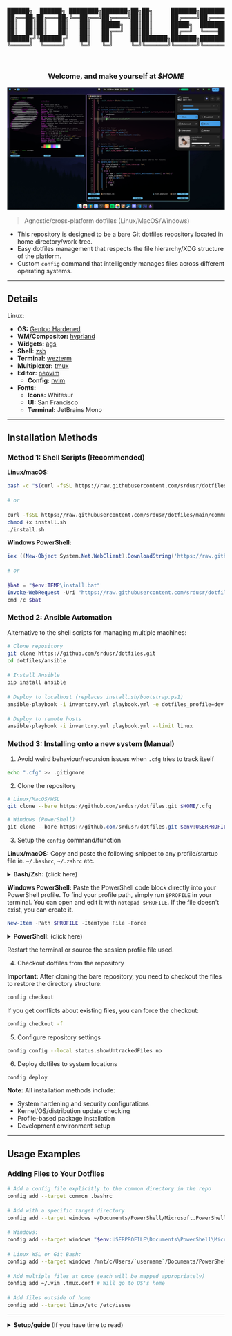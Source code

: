 <pre>
<p align="center">
██████╗  ██████╗ ████████╗███████╗██╗██╗     ███████╗███████╗
██╔══██╗██╔═══██╗╚══██╔══╝██╔════╝██║██║     ██╔════╝██╔════╝
██║  ██║██║   ██║   ██║   █████╗  ██║██║     █████╗  ███████╗
██║  ██║██║   ██║   ██║   ██╔══╝  ██║██║     ██╔══╝  ╚════██║
██████╔╝╚██████╔╝   ██║   ██║     ██║███████╗███████╗███████║
╚═════╝  ╚═════╝    ╚═╝   ╚═╝     ╚═╝╚══════╝╚══════╝╚══════╝
</p>
</pre>

<h3 align="center">
Welcome, and make yourself at <b><i>$HOME</i></b>
</h3>

![1](common/assets/desktop.jpg)

> Agnostic/cross-platform dotfiles (Linux/MacOS/Windows)


- This repository is designed to be a bare Git dotfiles repository located in home directory/work-tree.
- Easy dotfiles management that respects the file hierarchy/XDG structure of the platform.
- Custom `config` command that intelligently manages files across different operating systems.

---

## Details

Linux:
- **OS:** [Gentoo Hardened](https://www.gentoo.org)
- **WM/Compositor:** [hyprland](https://hyprland.org)
- **Widgets:** [ags](https://aylur.github.io/ags)
- **Shell:** [zsh](https://zsh.org)
- **Terminal:** [wezterm](https://https://wezfurlong.org/wezterm)
- **Multiplexer:** [tmux](https://github.com/tmux/tmux/wiki)
- **Editor:** [neovim](https://neovim.io)
  - **Config:** [nvim](https://github.com/srdusr/nvim)
- **Fonts:**
  - **Icons:** Whitesur
  - **UI:** San Francisco
  - **Terminal:** JetBrains Mono

---

## Installation Methods

### Method 1: Shell Scripts (Recommended)

**Linux/macOS:**
```sh
bash -c "$(curl -fsSL https://raw.githubusercontent.com/srdusr/dotfiles/main/common/install.sh)"

# or

curl -fsSL https://raw.githubusercontent.com/srdusr/dotfiles/main/common/install.sh -o install.sh
chmod +x install.sh
./install.sh
```

**Windows PowerShell:**
```powershell
iex ((New-Object System.Net.WebClient).DownloadString('https://raw.githubusercontent.com/srdusr/dotfiles/main/windows/Documents/PowerShell/bootstrap.ps1'))

# or

$bat = "$env:TEMP\install.bat"
Invoke-WebRequest -Uri "https://raw.githubusercontent.com/srdusr/dotfiles/main/windows/install.bat" -OutFile $bat
cmd /c $bat
```

### Method 2: Ansible Automation

Alternative to the shell scripts for managing multiple machines:

```bash
# Clone repository
git clone https://github.com/srdusr/dotfiles.git
cd dotfiles/ansible

# Install Ansible
pip install ansible

# Deploy to localhost (replaces install.sh/bootstrap.ps1)
ansible-playbook -i inventory.yml playbook.yml -e dotfiles_profile=dev

# Deploy to remote hosts
ansible-playbook -i inventory.yml playbook.yml --limit linux
```

### Method 3: Installing onto a new system (Manual)

1. Avoid weird behaviour/recursion issues when `.cfg` tries to track itself

```bash
echo ".cfg" >> .gitignore
```

2. Clone the repository

```bash
# Linux/MacOS/WSL
git clone --bare https://github.com/srdusr/dotfiles.git $HOME/.cfg
```

```ps1
# Windows (PowerShell)
git clone --bare https://github.com/srdusr/dotfiles.git $env:USERPROFILE/.cfg
```

<a name="config-example"></a>

3. Setup the `config` command/function

**Linux/macOS:**
Copy and paste the following snippet to any profile/startup file ie. `~/.bashrc`, `~/.zshrc` etc.

<details>
  <summary><b>Bash/Zsh:</b> (click here)</summary>

```bash
# Dotfiles Management System
if [[ -d "$HOME/.cfg" && -d "$HOME/.cfg/refs" ]]; then
    # Core git wrapper - .cfg is bare repo, work-tree points to .cfg itself
    _config() {
        git --git-dir="$HOME/.cfg" --work-tree="$HOME/.cfg" "$@"
    }

    # Detect OS
    case "$(uname -s)" in
        Linux)   CFG_OS="linux" ;;
        Darwin)  CFG_OS="macos" ;;
        MINGW*|MSYS*|CYGWIN*) CFG_OS="windows" ;;
        *)       CFG_OS="other" ;;
    esac

    # Map system path to repository path
    _repo_path() {
        local f="$1"

        # If it's an absolute path that's not in HOME, handle it specially
        if [[ "$f" == /* && "$f" != "$HOME/"* ]]; then
            echo "$CFG_OS/${f#/}"
            return
        fi

        # Check for paths that should go to the repository root
        case "$f" in
            common/*|linux/*|macos/*|windows/*|profile/*|README.md)
                echo "$f"
                return
                ;;
            "$HOME/"*)
                f="${f#$HOME/}"
                ;;
        esac

        # Default: put under OS-specific home
        echo "$CFG_OS/home/$f"
    }

    _sys_path() {
        local repo_path="$1"
        local os_path_pattern="$CFG_OS/"

        # Handle OS-specific files that are not in the home subdirectory
        if [[ "$repo_path" == "$os_path_pattern"* && "$repo_path" != */home/* ]]; then
            echo "/${repo_path#$os_path_pattern}"
            return
        fi

        case "$repo_path" in
            common/scripts/*)
                echo "$HOME/.scripts/${repo_path#common/scripts/}"
                ;;
            common/config/*)
                case "$CFG_OS" in
                    linux)
                        local base="${XDG_CONFIG_HOME:-$HOME/.config}"
                        echo "$base/${repo_path#common/config/}"
                        ;;
                    macos)
                        echo "$HOME/Library/Application Support/${repo_path#common/config/}"
                        ;;
                    windows)
                        # Windows Bash (Git Bash, MSYS, WSL) respects LOCALAPPDATA
                        echo "$LOCALAPPDATA\\${repo_path#common/config/}"
                        ;;
                    *)
                        echo "$HOME/.config/${repo_path#common/config/}"
                        ;;
                esac
                ;;
            common/assets/*|profile/*|README.md)
                echo "$HOME/.cfg/$repo_path"
                ;;
            common/*)
                echo "$HOME/.cfg/$repo_path"
                ;;
            */home/*)
                echo "$HOME/${repo_path#*/home/}"
                ;;
            *)
                echo "$HOME/.cfg/$repo_path"
                ;;
        esac
    }

    # Prompts for sudo if needed and runs the command
    _sudo_prompt() {
        if [[ $EUID -eq 0 ]]; then
            "$@"
        else
            if command -v sudo >/dev/null; then
                sudo "$@"
            elif command -v doas >/dev/null; then
                doas "$@"
            elif command -v pkexec >/dev/null; then
                pkexec "$@"
            else
                echo "Error: No privilege escalation tool found."
                return 1
            fi
        fi
    }

    # Main config command
    config() {
        local cmd="$1"; shift
        local target_dir=""

        # Parse optional --target flag for add
        if [[ "$cmd" == "add" ]]; then
            while [[ "$1" == --* ]]; do
                case "$1" in
                    --target|-t)
                        target_dir="$2"
                        shift 2
                        ;;
                    *)
                        echo "Unknown option: $1"
                        return 1
                        ;;
                esac
            done
        fi

        case "$cmd" in
            add)
                local file_path
                local git_opts=()
                local files=()

                # Parse arguments
                while [[ $# -gt 0 ]]; do
                    case "$1" in
                        --target|-t)
                            target_dir="$2"
                            shift 2
                            ;;
                        -*)  # Any other flags are git flags
                            git_opts+=("$1")
                            shift
                            ;;
                        *)   # Anything else is a file
                            files+=("$1")
                            shift
                            ;;
                    esac
                done

                # Process each file
                for file_path in "${files[@]}"; do
                    local repo_path
                    if [[ -n "$target_dir" ]]; then
                        local rel_path
                        if [[ "$file_path" == /* ]]; then
                            rel_path="$(basename "$file_path")"
                        else
                            rel_path="$file_path"
                        fi
                        repo_path="$target_dir/$rel_path"
                    else
                        repo_path="$(_repo_path "$file_path")"
                    fi

                    local full_repo_path="$HOME/.cfg/$repo_path"
                    mkdir -p "$(dirname "$full_repo_path")"
                    cp -a "$file_path" "$full_repo_path"

                    # Only git flags + repo_path go to git
                    _config add "${git_opts[@]}" "$repo_path"

                    echo "Added: $file_path -> $repo_path"
                done
                ;;

            rm)
                local rm_opts=""
                local file_path_list=()

                for arg in "$@"; do
                    if [[ "$arg" == "-"* ]]; then
                        rm_opts+=" $arg"
                    else
                        file_path_list+=("$arg")
                    fi
                done

                for file_path in "${file_path_list[@]}"; do
                    local repo_path="$(_repo_path "$file_path")"

                    if [[ "$rm_opts" == *"-r"* ]]; then
                        _config rm --cached -r "$repo_path"
                    else
                        _config rm --cached "$repo_path"
                    fi

                    eval "rm $rm_opts \"$file_path\""
                    echo "Removed: $file_path"
                done
                ;;

            sync)
                local direction="${1:-to-repo}"; shift
                _config ls-files | while read -r repo_file; do
                    local sys_file="$(_sys_path "$repo_file")"
                    local full_repo_path="$HOME/.cfg/$repo_file"

                    if [[ "$direction" == "to-repo" ]]; then
                        if [[ -e "$sys_file" && -n "$(diff "$full_repo_path" "$sys_file" 2>/dev/null || echo "diff")" ]]; then
                            cp -a "$sys_file" "$full_repo_path"
                            echo "Synced to repo: $sys_file"
                        fi
                    elif [[ "$direction" == "from-repo" ]]; then
                        if [[ -e "$full_repo_path" && -n "$(diff "$full_repo_path" "$sys_file" 2>/dev/null || echo "diff")" ]]; then
                            local dest_dir="$(dirname "$sys_file")"
                            if [[ "$sys_file" == /* && "$sys_file" != "$HOME/"* ]]; then
                                _sudo_prompt mkdir -p "$dest_dir"
                                _sudo_prompt cp -a "$full_repo_path" "$sys_file"
                            else
                                mkdir -p "$dest_dir"
                                cp -a "$full_repo_path" "$sys_file"
                            fi
                            echo "Synced from repo: $sys_file"
                        fi
                    fi
                done
                ;;

            status)
                # Check for missing files and auto-sync existing ones
                local auto_synced=()
                local missing_files=()

                while read -r repo_file; do
                    local sys_file="$(_sys_path "$repo_file")"
                    local full_repo_path="$HOME/.cfg/$repo_file"

                    if [[ ! -e "$full_repo_path" ]]; then
                        missing_files+=("$repo_file")
                    elif [[ -e "$sys_file" ]]; then
                        if ! diff -q "$full_repo_path" "$sys_file" >/dev/null 2>&1; then
                            cp -fa "$sys_file" "$full_repo_path"
                            auto_synced+=("$repo_file")
                        fi
                    fi
                done < <(_config ls-files)

                # Report missing files
                if [[ ${#missing_files[@]} -gt 0 ]]; then
                    echo "=== Missing Files (consider removing from git) ==="
                    for repo_file in "${missing_files[@]}"; do
                        echo "missing: $repo_file"
                    done
                    echo
                fi

                # Report auto-synced files
                if [[ ${#auto_synced[@]} -gt 0 ]]; then
                    echo "=== Auto-synced Files ==="
                    for repo_file in "${auto_synced[@]}"; do
                        echo "synced: $(_sys_path "$repo_file") -> $repo_file"
                    done
                    echo
                fi

                _config status
                ;;

            deploy|checkout)
                echo "Deploying dotfiles from .cfg..."
                _config ls-files | while read -r repo_file; do
                    local full_repo_path="$HOME/.cfg/$repo_file"
                    local sys_file="$(_sys_path "$repo_file")"

                    # Only continue if the source exists
                    if [[ -e "$full_repo_path" && -n "$sys_file" ]]; then
                        local dest_dir
                        dest_dir="$(dirname "$sys_file")"

                        # Create destination if needed
                        if [[ "$sys_file" == /* && "$sys_file" != "$HOME/"* ]]; then
                            _sudo_prompt mkdir -p "$dest_dir"
                            _sudo_prompt cp -a "$full_repo_path" "$sys_file"
                        else
                            mkdir -p "$dest_dir"
                            cp -a "$full_repo_path" "$sys_file"
                        fi

                        echo "Deployed: $repo_file -> $sys_file"
                    fi
                done
                ;;

            backup)
                local timestamp=$(date +%Y%m%d%H%M%S)
                local backup_dir="$HOME/.dotfiles_backup/$timestamp"
                echo "Backing up existing dotfiles to $backup_dir..."

                _config ls-files | while read -r repo_file; do
                    local sys_file="$(_sys_path "$repo_file")"
                    if [[ -e "$sys_file" ]]; then
                        local dest_dir_full="$backup_dir/$(dirname "$repo_file")"
                        mkdir -p "$dest_dir_full"
                        cp -a "$sys_file" "$backup_dir/$repo_file"
                    fi
                done
                echo "Backup complete. To restore, copy files from $backup_dir to their original locations."
                ;;

            *)
                _config "$cmd" "$@"
                ;;
        esac
    }
fi
```

  </details>


**Windows PowerShell:**
Paste the PowerShell code block directly into your PowerShell profile. 
To find your profile path, simply run `$PROFILE` in your terminal. You can open and edit it with `notepad $PROFILE`.
If the file doesn't exist, you can create it.
```ps1
New-Item -Path $PROFILE -ItemType File -Force
```

<details>
  <summary><b>PowerShell:</b> (click here)</summary>

```ps1
# Dotfiles Management System
if (Test-Path "$HOME\.cfg" -and Test-Path "$HOME\.cfg\refs") {

    # Core git wrapper with repository as work-tree
    function _config {
        param(
            [Parameter(Mandatory=$true, ValueFromRemainingArguments=$true)]
            [String[]]$Args
        )
        git --git-dir="$HOME\.cfg" --work-tree="$HOME" @Args
    }

    # Detect OS (cross-platform, PowerShell-native)
    $osPlatform = [System.Runtime.InteropServices.RuntimeInformation]::IsOSPlatform
    if ($osPlatform([System.Runtime.InteropServices.OSPlatform]::Windows)) {
        $global:CFG_OS = "windows"
    } elseif ($osPlatform([System.Runtime.InteropServices.OSPlatform]::Linux)) {
        $global:CFG_OS = "linux"
    } elseif ($osPlatform([System.Runtime.InteropServices.OSPlatform]::OSX)) {
        $global:CFG_OS = "macos"
    } else {
        $global:CFG_OS = "other"
    }

    # Map system path to repository path
    function _repo_path {
        param([string]$FilePath)

        $repoPath = ""
        # Handle absolute paths outside the user's home directory
        if ($FilePath.StartsWith("\") -or $FilePath.Contains(":")) {
            $repoPath = "$CFG_OS\root\$FilePath"
            return $repoPath -replace '\\', '/'
        }

        $homePath = "$HOME"
        # Check if file is in the home directory
        if ($FilePath.StartsWith($homePath)) {
            $relativePath = $FilePath.Substring($homePath.Length + 1)
            # Check for paths that are explicitly within the repo structure
            switch -wildcard ($FilePath) {
                "$HOME\.cfg\*" { $repoPath = "" }
                "common\*"    { $repoPath = $FilePath }
                "$CFG_OS\*"   { $repoPath = $FilePath }
                default       { $repoPath = "$CFG_OS\home\$relativePath" }
            }
        } else {
            # Default for relative paths (assumes they are in the home directory)
            $repoPath = "$CFG_OS\home\$FilePath"
        }
        
        # Clean up path separators
        return $repoPath -replace '\\', '/'
    }

    # Map repository path back to system path
    function _sys_path {
        param([string]$RepoPath)

        $sysPath = ""
        switch -wildcard ($RepoPath) {
            "common/config/*" {
                $file = $RepoPath.Substring("common/config/".Length)
                if ($CFG_OS -eq "windows") {
                    $sysPath = Join-Path $HOME "AppData\Local\$file"
                } else {
                    $sysPath = Join-Path $HOME ".config\$file"
                }
            }
            "common/bin/*" {
                $file = $RepoPath.Substring("common/bin/".Length)
                if ($CFG_OS -eq "windows") {
                    $sysPath = Join-Path $HOME "bin\$file"
                } else {
                    $sysPath = Join-Path $HOME ".local\bin\$file"
                }
            }
            "common/*" {
                $file = $RepoPath.Substring("common/".Length)
                $sysPath = Join-Path $HOME $file
            }
            "*/home/*" {
                $file = $RepoPath.Substring($RepoPath.IndexOf("home/") + "home/".Length)
                $sysPath = Join-Path $HOME $file
            }
            "*/root/*" {
                $file = $RepoPath.Substring($RepoPath.IndexOf("root/") + "root/".Length)
                $sysPath = $file
            }
            default {
                $sysPath = Join-Path $HOME $RepoPath
            }
        }
        return $sysPath -replace '/', '\'
    }

    # Prompts for administrator permissions if needed and runs the command
    function _admin_prompt {
        param(
            [Parameter(Mandatory=$true, ValueFromRemainingArguments=$true)]
            [String[]]$Command
        )
        if (-not ([Security.Principal.WindowsPrincipal][Security.Principal.WindowsIdentity]::GetCurrent()).IsInRole([Security.Principal.WindowsBuiltInRole]::Administrator)) {
            Write-Host "Warning: This action requires administrator privileges."
            Start-Process powershell.exe -ArgumentList "-NoProfile", "-Command", "Set-Location '$PWD'; & $Command" -Verb RunAs
        } else {
            & $Command
        }
    }

    # NOTE: can change `config` to whatever you feel comfortable ie. dotfiles, dots, cfg etc.
    function config {
        param(
            [string]$Command,
            [Parameter(ValueFromRemainingArguments=$true)]
            [string[]]$Args
        )

        switch ($Command) {
            "add" {
                foreach ($file in $Args) {
                    $repoPath = _repo_path $file
                    if ([string]::IsNullOrEmpty($repoPath)) {
                        Write-Host "Warning: Ignoring file within the bare repo: $file"
                        continue
                    }
                    $fullRepoPath = Join-Path "$HOME\.cfg" $repoPath
                    $dir = Split-Path $fullRepoPath
                    if (-not (Test-Path $dir)) { New-Item -ItemType Directory -Path $dir | Out-Null }
                    Copy-Item -Path $file -Destination $fullRepoPath -Recurse -Force
                    _config add $repoPath
                    Write-Host "Added: $file -> $repoPath"
                }
            }

            "rm" {
                foreach ($file in $Args) {
                    $repoPath = _repo_path $file
                    _config rm $repoPath
                    Remove-Item -Path (Join-Path "$HOME\.cfg" $repoPath) -Force
                    Write-Host "Removed: $file ($repoPath)"
                }
            }

            "sync" {
                $direction = if ($Args) { $Args[0] } else { "to-repo" }
                _config ls-files | ForEach-Object {
                    $repoFile = $_
                    $sysFile = _sys_path $repoFile
                    $fullRepoPath = Join-Path "$HOME\.cfg" $repoFile
                    if ($direction -eq "to-repo") {
                        if ((Test-Path $sysFile) -and ((Get-Content $fullRepoPath) -ne (Get-Content $sysFile))) {
                            Copy-Item $sysFile $fullRepoPath -Force
                            Write-Host "Synced to repo: $sysFile"
                        }
                    } elseif ($direction -eq "from-repo") {
                        if ((Test-Path $fullRepoPath) -and ((Get-Content $fullRepoPath) -ne (Get-Content $sysFile))) {
                            $destDir = Split-Path $sysFile
                            if ($sysFile.StartsWith('\') -or $sysFile.Contains(':')) {
                                _admin_prompt Copy-Item $fullRepoPath $sysFile -Recurse -Force
                            } else {
                                if (-not (Test-Path $destDir)) { New-Item -ItemType Directory -Path $destDir | Out-Null }
                                Copy-Item $fullRepoPath $sysFile -Recurse -Force
                            }
                            Write-Host "Synced from repo: $sysFile"
                        }
                    }
                }
            }
            
            "status" {
                $autoSynced = @()
                _config ls-files | ForEach-Object {
                    $repoFile = $_
                    $sysFile = _sys_path $repoFile
                    $fullRepoPath = Join-Path "$HOME\.cfg" $repoFile
                    if ((Test-Path $sysFile) -and (Test-Path $fullRepoPath)) {
                        if ((Get-Content $fullRepoPath) -ne (Get-Content $sysFile)) {
                            Copy-Item $sysFile $fullRepoPath -Force
                            $autoSynced += $repoFile
                        }
                    }
                }
                if ($autoSynced.Count -gt 0) {
                    Write-Host "=== Auto-synced Files ==="
                    foreach ($repoFile in $autoSynced) {
                        Write-Host "synced: $(_sys_path $repoFile) → $repoFile"
                    }
                    Write-Host
                }
                _config status
            }

            "deploy" {
                _config ls-files | ForEach-Object {
                    $repoFile = $_
                    $sysFile = _sys_path $repoFile
                    $fullRepoPath = Join-Path "$HOME\.cfg" $repoFile
                    if (Test-Path $fullRepoPath) {
                        if (-not [string]::IsNullOrEmpty($sysFile)) {
                            $destDir = Split-Path $sysFile
                            if ($sysFile.StartsWith('\') -or $sysFile.Contains(':')) {
                                _admin_prompt Copy-Item $fullRepoPath $sysFile -Recurse -Force
                            } else {
                                if (-not (Test-Path $destDir)) { New-Item -ItemType Directory -Path $destDir | Out-Null }
                                Copy-Item $fullRepoPath $sysFile -Recurse -Force
                            }
                            Write-Host "Deployed: $repoFile -> $sysFile"
                        }
                    }
                }
            }
            
            "backup" {
                $timestamp = Get-Date -Format "yyyyMMddHHmmss"
                $backupDir = Join-Path $HOME ".dotfiles_backup\$timestamp"
                Write-Host "Backing up existing dotfiles to $backupDir..."
                
                _config ls-files | ForEach-Object {
                    $repoFile = $_
                    $sysFile = _sys_path $repoFile
                    if (Test-Path $sysFile) {
                        $destDirFull = Join-Path $backupDir $repoFile
                        if (-not (Test-Path $destDirFull)) { New-Item -ItemType Directory -Path $destDirFull -Force | Out-Null }
                        Copy-Item $sysFile $destDirFull -Recurse -Force
                    }
                }
                Write-Host "Backup complete. To restore, copy files from $backupDir to their original locations."
            }

            default {
                _config $Command @Args
            }
        }
    }
}
```

  </details>

Restart the terminal or source the session profile file used.


4. Checkout dotfiles from the repository

**Important:** After cloning the bare repository, you need to checkout the files to restore the directory structure:

```bash
config checkout
```

If you get conflicts about existing files, you can force the checkout:

```bash
config checkout -f
```


5. Configure repository settings

```bash
config config --local status.showUntrackedFiles no
```

6. Deploy dotfiles to system locations

```bash
config deploy
```

**Note:** All installation methods include:
- System hardening and security configurations
- Kernel/OS/distribution update checking
- Profile-based package installation
- Development environment setup

---

## Usage Examples

### Adding Files to Your Dotfiles

```bash
# Add a config file explicitly to the common directory in the repo
config add --target common .bashrc

# Add with a specific target directory
config add --target windows ~/Documents/PowerShell/Microsoft.PowerShell_profile.ps1

# Windows:
config add --target windows "$env:USERPROFILE\Documents\PowerShell\Microsoft.PowerShell_profile.ps1"

# Linux WSL or Git Bash:
config add --target windows /mnt/c/Users/`username`/Documents/PowerShell/Microsoft.PowerShell_profile.ps1

# Add multiple files at once (each will be mapped appropriately)
config add ~/.vim .tmux.conf # Will go to OS's home

# Add files outside of home
config add --target linux/etc /etc/issue

```
---

<details>
  <summary><b>Setup/guide</b> (If you have time to read)</summary>

### Dotfiles Setup


1. Initialize a Bare Repository

First, set up a bare Git repository in your home directory. A bare repository contains only the internal Git metadata (like commit history and branches) without a checked-out copy of your files. This is perfect for dotfiles because it lets Git manage files directly in your home directory without cluttering it with a visible .git folder.

```bash
# Bash/Zsh:
cd ~
git init --bare $HOME/.cfg 
```

```ps1
# PowerShell:
Set-Location $HOME 
git init --bare "$HOME\.cfg"
```

2. Create the Directory Structure

To keep your dotfiles organized and easily managed across platforms, create subdirectories for common and OS-specific files. This structure allows the `config` command to automatically place files in the correct location.

```bash
# Bash/Zsh:
mkdir -p $HOME/.cfg/{common,linux,macos,profile,windows}
```

```ps1
# PowerShell:
New-Item -ItemType Directory -Force -Path "$HOME\.cfg\common","$HOME\.cfg\linux","$HOME\.cfg\macos","$HOME\.cfg\profile","$HOME\.cfg\windows"
```

3. Create `config` command by pasting this into relevant profile file ie, `.bashrc`, `.zshrc`, `profile.ps1` and restarting the terminal
[config command:](#config-example)

4. Hide untracked files

```bash
config config --local status.showUntrackedFiles no
  ```

5. Add Files to Your Repository

Now you can use the `config` command to add your dotfiles. The `config add` command copies the file from your system into the correct folder within your bare repository and stages it for a Git commit.

To add a file specific to your operating system:

```bash
# Bash/Zsh:
config add --target common .bashrc # Added to $HOME/.cfg/common/.bashrc
```

```bash
# PowerShell:
config add $PROFILE
```

The `config` command intelligently determines the correct subdirectory based on OS and the file's location.

To add a file from the repository's root, like a README.md:

```bash
# Bash/Zsh:
config add $HOME/.cfg/README.md # This is added to the root of your repo
```

```bash
# PowerShell:
config add "$HOME\.cfg\README.md"
```

This works because `config` is configured to recognize and handle files explicitly within the .cfg directory.
Can also specify/edit/add other other OS/common or outside of home directory by providing a path relative in .cfg/

To add a common file:

```bash
config add $HOME/.cfg/common/.aliases # Added to $HOME/.cfg/common/.aliases
```

To add a file from outside the home directory:

```bash
# Bash/Zsh:
config add /etc/fstab # Added to $HOME/.cfg/linux/etc/fstab
```

```bash
# PowerShell:
Start-Process powershell -Verb RunAs -ArgumentList "config add C:\Windows\System32\drivers\etc\hosts"
```

NOTE: The `config` command is also capable of handling system-level configuration files that require administrator privileges. Will ask for your password/need admin privileges


6. Commit and Push

Once your files are added, you can commit them and push them to a remote repository (like GitHub or GitLab) for safekeeping and easy synchronization across your machines.

```bash
# Commit the changes
config commit -m "Initial commit of dotfiles"

# Add a remote origin (replace with your repository's URL)
config remote add origin https://github.com/<username>/dotfiles.git

# Push your changes
config push -u origin main
```

---

### Fzf

- Install Fzf

```
$ sudo git clone --depth 1 https://github.com/junegunn/fzf.git /usr/local/bin/fzf
```

- Put this into `.bashrc`/`.zshrc` or any similar shell configuration file to make it persistent across sessions

```bash
export PATH="$PATH:/usr/local/bin/fzf/bin"
export FZF_BASE="/usr/local/bin/fzf"
```

- Also put this in to load fzf keybindings and completions

```bash
# bash
source /usr/local/bin/fzf/shell/key-bindings.bash
source /usr/local/bin/fzf/shell/completion.bash
```

```bash
# zsh
source /usr/local/bin/fzf/shell/key-bindings.zsh
source /usr/local/bin/fzf/shell/completion.zsh
```

---

### Zsh plugins

- Install the plugins

```bash
# Clone zsh-you-should-use
$ git clone https://github.com/MichaelAquilina/zsh-you-should-use.git ~/.config/zsh/plugins/zsh-you-should-use

# Clone zsh-syntax-highlighting
$ git clone https://github.com/zsh-users/zsh-syntax-highlighting.git ~/.config/zsh/plugins/zsh-syntax-highlighting

# Clone zsh-autosuggestions
$ git clone https://github.com/zsh-users/zsh-autosuggestions.git ~/.config/zsh/plugins/zsh-autosuggestions
```

- Put this into `.zshrc` (preferably at the very end of the file) to allow it to source the plugins across sessions

```bash
# Suggest aliases for commands
source ~/.config/zsh/plugins/zsh-you-should-use/you-should-use.plugin.zsh

# Load zsh-syntax-highlighting
source ~/.config/zsh/plugins/zsh-syntax-highlighting/zsh-syntax-highlighting.zsh

# Load fish like auto suggestions
source ~/.config/zsh/plugins/zsh-autosuggestions/zsh-autosuggestions.plugin.zsh
source ~/.config/zsh/plugins/zsh-autosuggestions/zsh-autosuggestions.zsh
```

---

### Wezterm

- Make sure Rust is installed first

```bash
$ curl https://sh.rustup.rs -sSf | sh -s
```

- Install and build Wezterm

```bash
$ git clone --depth=1 --branch=main --recursive https://github.com/wez/wezterm.git
$ cd wezterm
$ git submodule update --init --recursive
$ ./get-deps
$ cargo build --release
$ cargo run --release --bin wezterm -- start
$ sudo install wezterm wezterm-gui wezterm-mux-server strip-ansi-escapes /usr/local/bin

```

---

### Neovim

> Dependencies

| Platform           | ninja-build | ninja | base-devel | build-base | coreutils | gmake | cmake | make | gcc | g++ | gcc-c++ | unzip | wget | curl | gettext | gettext-tools | gettext-tiny-dev | automake | autoconf | libtool | libtool-bin | pkg-config | pkgconfig | pkgconf | tree-sitter | patch | doxygen | sha | git | Pack Manager |
| ------------------ | ----------- | ----- | ---------- | ---------- | --------- | ----- | ----- | ---- | --- | --- | ------- | ----- | ---- | ---- | ------- | ------------- | ---------------- | -------- | -------- | ------- | ----------- | ---------- | --------- | ------- | ----------- | ----- | ------- | --- | --- | ------------ |
| Ubuntu/Debian      | ✓           |       |            |            |           |       | ✓     |      |     | ✓   |         | ✓     |      | ✓    | ✓       |               |                  | ✓        | ✓        | ✓       | ✓           | ✓          |           |         |             |       | ✓       |     |     | apt-get      |
| CentOS/RHEL/Fedora | ✓           |       |            |            |           |       | ✓     | ✓    | ✓   |     | ✓       | ✓     |      | ✓    | ✓       |               |                  | ✓        | ✓        | ✓       |             |            | ✓         |         |             | ✓     |         |     |     | dnf          |
| openSUSE           |             | ✓     |            |            |           |       | ✓     |      |     |     | ✓       |       |      | ✓    |         | ✓             |                  | ✓        | ✓        | ✓       |             |            |           |         |             |       |         |     |     | zypper       |
| Arch Linux         |             | ✓     | ✓          |            |           |       | ✓     |      |     |     |         | ✓     |      | ✓    |         |               |                  |          |          |         |             |            |           |         | ✓           |       |         |     |     | pacman       |
| Alpine Linux       |             |       |            |            | ✓         |       | ✓     |      |     |     |         | ✓     |      | ✓    |         |               | ✓                | ✓        | ✓        | ✓       |             |            |           | ✓       |             |       |         |     |     | apk          |
| Void Linux         |             |       | ✓          | ✓          |           |       | ✓     |      |     |     |         |       |      | ✓    |         |               |                  |          |          |         |             |            |           |         |             |       |         |     | ✓   | xbps         |
| FreeBSD            |             |       |            |            |           | ✓     | ✓     |      |     |     |         | ✓     | ✓    | ✓    | ✓       |               |                  |          |          | ✓       |             |            |           | ✓       |             |       |         | ✓   |     | pkg          |
| OpenBSD            |             |       |            |            |           | ✓     | ✓     |      |     |     |         | ✓     |      | ✓    |         | ✓             |                  | ✓        | ✓        | ✓       |             |            |           |         |             |       |         |     |     | pkg_add      |
| macOS/Homebrew     |             | ✓     |            |            |           |       | ✓     |      |     |     |         |       |      | ✓    | ✓       |               |                  | ✓        |          | ✓       |             | ✓          |           |         |             |       |         |     |     | brew         |
| macOS/MacPorts     |             | ✓     |            |            |           |       | ✓     |      |     |     |         |       |      |      | ✓       |               |                  |          |          |         |             |            |           |         |             |       |         |     |     | port         |

- Install (default is nightly)
  ```bash
  $ git clone https://github.com/neovim/neovim.git
  $ cd neovim
  ```
  - Optional install stable version
  ```bash
  $ git checkout stable
  ```
  - or specific version by tag
  ```bash
  $ git checkout release-0.7
  ```
- Build nvim
  ```bash
  $ make CMAKE_BUILD_TYPE=Release
  $ sudo make install
  ```
- Install Packer (package manager)
  ```bash
  $ git clone --depth 1 https://github.com/wbthomason/packer.nvim\
  ~/.local/share/nvim/site/pack/packer/start/packer.nvim
  ```
- Post-installation:
  - Install plugins
  ```vi
  :PackerSync
  ```
  - or save/write on .config/nvim/lua/user/pack.lua to automatically install plugins
  ```vi
  :w
  ```
  - Install language servers
  ```vi
  :Mason
  ```
  - Exit out of Mason with `q`, configured language servers should then install automatically
    > NOTE: If any errors occur, npm needs to be installed and executable, complete **_Development Environment/Languages/Javascript_** section to install nvm/npm
  - Reload nvim/config with `<leader><space>` where `<leader>` is `;`
- Uninstall:
  ```bash
  $ sudo rm /usr/local/bin/nvim
  $ sudo rm -r /usr/local/share/nvim/
  ```

---

### Gnome Custom Settings

- Run gnome custom settings script, located at `~/.scripts`:

```bash
$ gsettings.sh
```

---

## Development Environment

### Languages

#### Python

```bash

```

---

#### Java

Recommended to choose Openjdk 8 or 10 otherwise get an error when using Android tools

```bash

```

---

#### Rust

- Download and run rustup script

```bash
$ curl --proto '=https' --tlsv1.2 -sSf https://sh.rustup.rs | sh -s -- --no-modify-path --default-toolchain stable -y
```

---

#### Go

```bash

```

---

#### Lua

- Download LuaRocks

```bash
$ git clone git://github.com/luarocks/luarocks.git
```

- Install and specify the installation directory to build and configure LuaRocks

```bash
$ ./configure --prefix=/usr/local/luarocks
$ make build
$ sudo make install
```

- Add LuaRocks to system's environment variables by running the following command or add it `.bashrc`/`.zshrc` or any similar shell configuration file to make it persistent across sessions

```bash
export PATH=$PATH:/usr/local/luarocks/bin
```

- Install Lua

```bash
$ luarocks install lua
```

---

#### PHP

- Install PHP
- Install Web server (Apache or Nginx)
- Install PHP extensions

```
php-apache php-cgi php-fpm php-gd  php-embed php-intl php-redis php-snmp
mysql-server php8.1-mysql
phpmyadmin
```

- Install composer (Dependency Manager for PHP)

```bash
$ curl -sS https://getcomposer.org/installer | php
```

- Install laravel

```bash
$ composer global require laravel/installer
```

- Edit PHP config

```bash
$ sudoedit /etc/php/php.ini
```

- Enable PHP extensions, make sure these lines are uncommented (remove the `;` from each line)

```
extention=bcmath
extention=zip
extension=pdo_mysql
extension=mysqli
extension=iconv

extension=gd
extension=imagick
extension=pdo_pgsql
extension=pgsql
```

- Recommended to set correct timezone

```
date.timezone = <Continent/City>
```

- Display errors to debug PHP code

```
display_errors = On
```

- Allow paths to be accessed by PHP

```
open_basedir = /srv/http/:/var/www/:/home/:/tmp/:/var/tmp/:/var/cache/:/usr/share/pear/:/usr/share/webapps/:/etc/webapps/
```

---

#### Dart

- Install dart or skip and install flutter (recommended) that includes dart

```bash
$ curl -O "https://storage.googleapis.com/dart-archive/channels/be/raw/latest/sdk/dartsdk-linux-x64-release.zip"
$ unzip dartsdk-linux-x64-release.zip
$ sudo mv dart-sdk /usr/lib/dart
```

NOTE: If Dart SDK is downloaded separately, make sure that the Flutter version of dart is first in path, as the two versions might not be compatible. Use this command `which flutter dart` to see if flutter and dart originate from the same bin directory and are therefore compatible.

- Install flutter

```bash
$ git clone https://github.com/flutter/flutter.git -b stable
```

- Move flutter to the `/opt` directory

```bash
$ sudo mv flutter /opt/
```

- Export Flutter over Dart by putting this into `.bashrc`/`.zshrc` or any similar shell configuration file to make it persistent across sessions

```bash
# Flutter/dart path
export PATH="/opt/flutter:/usr/lib/dart/bin:$PATH"
# Flutter Web Support
export PATH=$PATH:/opt/google/chrome
```

- Set permissions since only Root has access

```bash
$ sudo groupadd flutterusers
$ sudo gpasswd -a $USER flutterusers
$ sudo chown -R :flutterusers /opt/flutter
$ sudo chmod -R g+w /opt/flutter/
```

- If still getting any permission denied errors then do this

```bash
$ sudo chown -R $USER /opt/flutter
```

- Continue to step **_Development Tools/Android Studio_** section to complete setup

---

#### Javascript

- nvm install/update script

```bash
$ curl -o- https://raw.githubusercontent.com/nvm-sh/nvm/v0.39.3/install.sh | bash
```

- Put these lines into `.bashrc`/`.zshrc` or any similar shell configuration file to make it persistent across sessions

```bash
export NVM_DIR="$([ -z "${XDG_CONFIG_HOME-}" ] && printf %s "${HOME}/.nvm" || printf %s "${XDG_CONFIG_HOME}/nvm")"
[ -s "$NVM_DIR/nvm.sh" ] && \. "$NVM_DIR/nvm.sh" # This loads nvm
```

- Install node

```bash
$ nvm install node
```

- Install the latest version in order to make npm executable

```bash
$ nvm install --lts
```

---

### Development Tools

#### MySQL

- Install MySQL
- Ensure the MySQL service starts when reboot or startup machine.

```bash
$ sudo systemctl start mysqld
```

- Setup MySQL for use

```bash
$ sudo mysql_secure_installation
```

- To check its installed and working just open up mysql command prompt with

```
$ sudo mysql
```

---

#### Android Studio/SDK

> NOTE: Android Studio is an Integrated Development Environment (IDE) that provides a comprehensive set of tools for Android app development. It includes the Android SDK (Software Development Kit), which consists of various libraries, tools, and system images necessary for developing Android applications.

> The Android SDK can be installed separately without Android Studio, allowing you to use alternative text editors or IDEs for development. However, Android Studio provides a more streamlined and feature-rich development experience.

> Make sure to properly set the Java environment (either 8 or 10, eg., java-8-openjdk) otherwise android-studio will not start.

> If Android Studio shows up as a blank window try exporting `_JAVA_AWT_WM_NONREPARENTING=1`.

- Install android studio
  - Directly from the official website
  ```bash
  $ curl -L -o android-studio.tar.gz "$(curl -s "https://developer.android.com/studio#downloads" | grep -oP 'https://redirector\.gvt1\.com/[^"]+' | head -n 1)"
  $ tar -xvzf android-studio.tar.gz
  $ sudo mv android-studio /opt/
  $ cd /opt/android-studio/bin script # Configure Android Studio by running this script
  $ ./studio.sh
  ```
  - Or optionally install jetbrains-toolbox that includes android-studio amongst many other applications/tools from jetbrains
  ```bash
  $ latest_url=$(curl -sL "https://data.services.jetbrains.com/products/releases?code=TBA" | grep -oP 'https://download.jetbrains.com/toolbox/jetbrains-toolbox-\d+\.\d+\.\d+\.\d+\.tar\.gz' | head -n 1) && curl -L -o jetbrains-toolbox.tar.gz "$latest_url"
  $ tar -xvzf jetbrains-toolbox.tar.gz
  $ sudo mv jetbrains-toolbox /opt/jetbrains
  ```
- Complete the Android Studio Setup Wizard
  - Click `Next` on the Welcome Window
  - Click `Custom` and `Next`
  - Make sure `/opt/android-sdk` directory exists otherwise create it by typing in the following command in a terminal
  ```bash
  $ sudo mkdir /opt/android-sdk
  ```
  - Click on the folder icon next to the SDK path field.
  - In the file picker dialog, navigate to the /opt directory and select the android-sdk directory.
  - Proceed with the setup wizard, following the remaining instructions to complete the installation.
- If already installed and prefer not to have a `$HOME/Android` directory but rather use `/opt/android-sdk`

  - Launch Android Studio.
  - Go to "File" > "Settings" (on Windows/Linux) or "Android Studio" > "Preferences" (on macOS) to open the settings.
  - In the settings, navigate to "Appearance & Behavior" > "System Settings" > "Android SDK".
  - In the "Android SDK Location" field, update the path to `/opt/android-sdk`.
  - Click "Apply" or "OK" to save the settings.

- Put these lines into `.bashrc`/`.zshrc` or any similar shell configuration file to make it persistent across sessions

```
# Android Home
export ANDROID_HOME=/opt/android-sdk
export PATH=$ANDROID_HOME/tools:$PATH
export PATH=$ANDROID_HOME/tools/bin:$PATH
export PATH=$ANDROID_HOME/platform-tools:$PATH
export PATH=$ANDROID_HOME/cmdline-tools/latest/bin:$PATH
# Android emulator PATH
export PATH=$ANDROID_HOME/emulator:$PATH
# Android SDK ROOT PATH
export ANDROID_SDK_ROOT=/opt/android-sdk
export PATH=$ANDROID_SDK_ROOT:$PATH
# Alias for android-studio
alias android-studio='/opt/android-studio/bin/studio.sh'
```

- Android SDK and tools installation
  > NOTE: Can be installed either through Android Studio or separately.
  - Android Studio Installed: Launch Android Studio and go to the "SDK Manager" (usually found under "Configure" or "Preferences" menu). From the SDK Manager, select the desired SDK components (platforms, build tools, system images, etc.) and click "Apply" to install them.
  - To install Android SDK separately (without Android Studio):
  ```bash
  $ curl -L -o commandlinetools.zip "$(curl -s "https://developer.android.com/studio#downloads" | grep -oP 'https://dl.google.com/android/repository/commandlinetools-linux-\d+_latest\.zip' | head -n 1)"
  $ unzip commandlinetools.zip -d android-sdk
  $ mkdir android-sdk/cmdline-tools/latest
  $ sudo mv android-sdk /opt/
  or
  $ sudo mv android-sdk/cmdline-tools /opt/android-sdk/
  ```
- If Android SDK was installed separately then configure the user's permissions since android-sdk is installed in /opt/android-sdk directory

```bash
$ sudo groupadd android-sdk
$ sudo gpasswd -a $USER android-sdk
$ sudo setfacl -R -m g:android-sdk:rwx /opt/android-sdk
$ sudo setfacl -d -m g:android-sdk:rwX /opt/android-sdk
```

- If Android SDK has been installed separately then install platform-tools and build-tools like this:
  - First list `sdkmanager`'s available/installed packages
  ```bash
  $ sdkmanager --list
  ```
  - Install platform-tools and build-tools
    > NOTE: Replace <version> with the specific version number for platforms and build tools to install (e.g., "platforms;android-`33`" "build-tools;`34.0.0`").
  ```bash
  $ sdkmanager "platform-tools" "platforms;android-<version>" "build-tools;<version>"
  ```
- Android emulator
  - List of available android system images.
  ```bash
  $ sdkmanager --list
  ```
  - Install an android image of your choice. For example.
  ```bash
  $ sdkmanager --install "system-images;android-29;default;x86"
  ```
  - Then create an android emulator using Android Virtual Devices Manager
  ```bash
  $ avdmanager create avd -n <name> -k "system-images;android-29;default;x86"
  ```
- Continuing from **_Dart(flutter)_** section
  - Update Flutter Config SDK PATH for custom SDK PATH
  ```bash
  $ flutter config --android-sdk /opt/android-sdk
  ```
  - Accept all andfoid licenses with this command
  ```
  $ flutter doctor --android-licenses
  ```
  - If licenses are still not accepted even after running `flutter doctor --android-licenses` try these commands and then run `flutter doctor --android-licenses again`
  ```
  $ sudo chown -R $(whoami) $ANDROID_SDK_ROOT
  ```
  - Run this
  ```
  $ flutter doctor
  ```
- Update emulator binaries

```bash
$ sdkmanager --sdk_root=${ANDROID_HOME} tools
```

- Accept emulator licenses
  > NOTE: Required to accept the necessary license for each package installed.

```bash
$ sdkmanager --licenses
```

---

## Commands

---

#### Windows

- Install nvim natively to Windows
  - First allow script execution, run the following command in PowerShell as an administrator:
  ```dos
    Set-ExecutionPolicy RemoteSigned
    # or
    Set-ExecutionPolicy RemoteSigned -Scope CurrentUser
  ```
  - Then run the script by using this command in the same existing directory:
  ```dos
  ./win-nvim.ps1
  ```
  ```dos
  curl -o winget-cli.appxbundle https://aka.ms/winget-cli-appxbundle
  powershell Add-AppxPackage -Path  "winget-cli.appxbundle"
  Set-ExecutionPolicy Bypass -Scope Process -Force; [System.Net.ServicePointManager]::SecurityProtocol = [System.Net.ServicePointManager]::SecurityProtocol -bor 3072; iex ((New-Object System.Net.WebClient).DownloadString('https://community.chocolatey.org/install.ps1'))
  ```
  - Use `-y` or consider: choco feature enable -n allowGlobalConfirmation
  ```dos
  choco install git
  ```
  - Refresh the environment
  ```dos
  Import-Module $env:ChocolateyInstall\helpers\chocolateyProfile.psm1
  refreshenv
  ```
  ```dos
  git config --global user.name "Firstname Lastname"
  git config --global user.email "your_email@example.com"
  ```
  </details>
